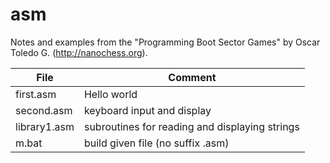 # asm

Notes and examples from the "Programming Boot Sector Games" by Oscar Toledo G. (http://nanochess.org).

| File|Comment|
| --- | --- |
| first.asm | Hello world |
| second.asm | keyboard input and display |
| library1.asm | subroutines for reading and displaying strings |
| m.bat | build given file (no suffix .asm) |